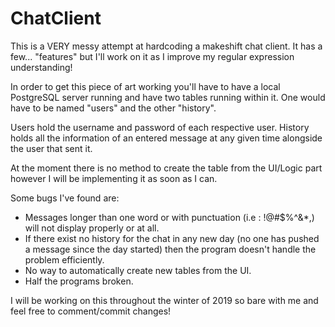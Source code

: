 # ChatClient
This is a VERY messy attempt at hardcoding a makeshift chat client. It has a few... "features" but I'll work on it as I improve my regular expression understanding!

In order to get this piece of art working you'll have to have a local PostgreSQL server running and have two tables running within it.
One would have to be named "users" and the other "history".

Users hold the username and password of each respective user.
History holds all the information of an entered message at any given time alongside the user that sent it.

At the moment there is no method to create the table from the UI/Logic part however I will be implementing it as soon as I can.

Some bugs I've found are:
  - Messages longer than one word or with punctuation (i.e : !@#$%^&*,) will not display properly or at all.
  - If there exist no history for the chat in any new day (no one has pushed a message since the day started) then the program doesn't handle the problem efficiently.
  - No way to automatically create new tables from the UI.
  - Half the programs broken.
 
 
I will be working on this throughout the winter of 2019 so bare with me and feel free to comment/commit changes!
